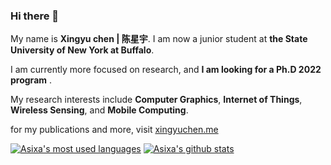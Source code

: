 ### Hi there 👋


My name is **Xingyu chen | 陈星宇**.
I am now a junior student at **the State University of New York at Buffalo**.

I am currently more focused on research, and **I am looking for a Ph.D 2022 program** .

My research interests include **Computer Graphics**, **Internet of Things**, **Wireless Sensing**, and **Mobile Computing**.

for my publications and more, visit [xingyuchen.me](https://xingyuchen.me)

[![Asixa's most used languages](https://github-readme-stats.vercel.app/api/top-langs/?username=Asixa&layout=compact)](https://github.com/Asixa/)
[![Asixa's github stats](https://github-readme-stats.vercel.app/api?username=asixa&count_private=true&show_icons=true&hide_rank=true)](https://github.com/Asixa/)


